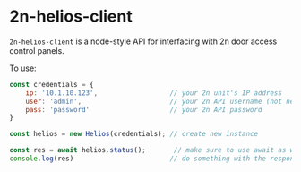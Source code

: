 # 2n-helios-client

`2n-helios-client` is a node-style API for interfacing with 2n door access control panels.

To use:
```js
const credentials = {
    ip: '10.1.10.123',                  // your 2n unit's IP address
    user: 'admin',                      // your 2n API username (not necessarily the same as the web interface login)
    pass: 'password'                    // your 2n API password
}

const helios = new Helios(credentials); // create new instance

const res = await helios.status();       // make sure to use await as we're dealing with promises
console.log(res)                        // do something with the response

```